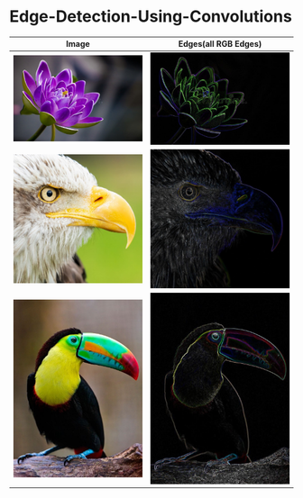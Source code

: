 # Edge-Detection-Using-Convolutions

Image             |  Edges(all RGB Edges)
:-------------------------:|:-------------------------:
![](test2.jpg)  |  ![](edges/test2_full.jpg)
![](bird.jpg)  |  ![](edges/bird_full.jpg)
![](bird2.jpeg)  |  ![](edges/bird2_full.jpeg)
